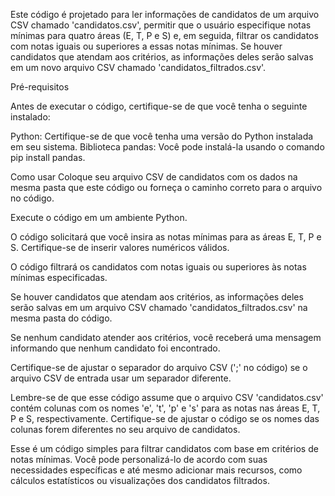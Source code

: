 Este código é projetado para ler informações de candidatos de um arquivo CSV chamado 'candidatos.csv', permitir que o usuário especifique notas mínimas para quatro áreas (E, T, P e S) e, em seguida, filtrar os candidatos com notas iguais ou superiores a essas notas mínimas. Se houver candidatos que atendam aos critérios, as informações deles serão salvas em um novo arquivo CSV chamado 'candidatos_filtrados.csv'.

Pré-requisitos

Antes de executar o código, certifique-se de que você tenha o seguinte instalado:

Python: Certifique-se de que você tenha uma versão do Python instalada em seu sistema.
Biblioteca pandas: Você pode instalá-la usando o comando pip install pandas.

Como usar
Coloque seu arquivo CSV de candidatos com os dados na mesma pasta que este código ou forneça o caminho correto para o arquivo no código.

Execute o código em um ambiente Python.

O código solicitará que você insira as notas mínimas para as áreas E, T, P e S. Certifique-se de inserir valores numéricos válidos.

O código filtrará os candidatos com notas iguais ou superiores às notas mínimas especificadas.

Se houver candidatos que atendam aos critérios, as informações deles serão salvas em um arquivo CSV chamado 'candidatos_filtrados.csv' na mesma pasta do código.

Se nenhum candidato atender aos critérios, você receberá uma mensagem informando que nenhum candidato foi encontrado.

Certifique-se de ajustar o separador do arquivo CSV (';' no código) se o arquivo CSV de entrada usar um separador diferente.

Lembre-se de que esse código assume que o arquivo CSV 'candidatos.csv' contém colunas com os nomes 'e', 't', 'p' e 's' para as notas nas áreas E, T, P e S, respectivamente. Certifique-se de ajustar o código se os nomes das colunas forem diferentes no seu arquivo de candidatos.

Esse é um código simples para filtrar candidatos com base em critérios de notas mínimas. Você pode personalizá-lo de acordo com suas necessidades específicas e até mesmo adicionar mais recursos, como cálculos estatísticos ou visualizações dos candidatos filtrados.




